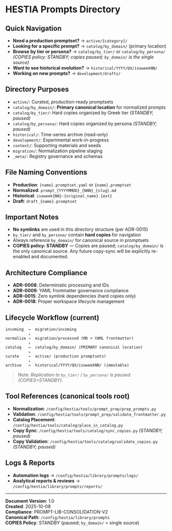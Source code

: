 # HESTIA Prompts Directory

## Quick Navigation

- **Need a production promptset?** → `active/{category}/`
- **Looking for a specific prompt?** → `catalog/by_domain/` (primary location)
- **Browse by tier or persona?** → `catalog/by_tier/` or `catalog/by_persona/` *(COPIES policy: STANDBY; copies paused; `by_domain/` is the single source)*
- **Want to see historical evolution?** → `historical/YYYY/QX/isoweekNN/`
- **Working on new prompts?** → `development/drafts/`

## Directory Purposes

- `active/`: Curated, production-ready promptsets
- `catalog/by_domain/`: **Primary canonical location** for normalized prompts
- `catalog/by_tier/`: Hard copies organized by Greek tier *(STANDBY; paused)*
- `catalog/by_persona/`: Hard copies organized by persona *(STANDBY; paused)*
- `historical/`: Time-series archive (read-only)
- `development/`: Experimental work-in-progress
- `context/`: Supporting materials and seeds
- `migration/`: Normalization pipeline staging
- `_meta/`: Registry governance and schemas

## File Naming Conventions

- **Production**: `{name}.promptset.yaml` or `{name}.promptset`
- **Normalized**: `prompt_{YYYYMMDD}_{NNN}_{slug}.md`
- **Historical**: `isoweek{NN}-{original_name}.{ext}`
- **Draft**: `draft_{name}.promptset`

## Important Notes

- **No symlinks** are used in this directory structure (per ADR-0015)
- `by_tier/` and `by_persona/` contain **hard copies** for navigation
- Always reference `by_domain/` for canonical source in promptsets
- **COPIES policy: STANDBY** — Copies are paused; `catalog/by_domain/` is the only canonical source. Any future copy-sync will be explicitly re-enabled and documented.

## Architecture Compliance

- **ADR-0008**: Deterministic processing and IDs
- **ADR-0009**: YAML frontmatter governance compliance
- **ADR-0015**: Zero symlink dependencies (hard copies only)
- **ADR-0018**: Proper workspace lifecycle management

## Lifecycle Workflow (current)

```
incoming  →  migration/incoming
          ↓
normalize →  migration/processed (MD + YAML frontmatter)
          ↓
catalog   →  catalog/by_domain/ (PRIMARY canonical location)
          ↓
curate    →  active/ (production promptsets)
          ↓
archive   →  historical/YYYY/QX/isoweekNN/ (immutable)
```

> Note: *Replication to `by_tier/` / `by_persona/` is paused (COPIES=STANDBY).*

## Tool References (canonical tools root)

- **Normalization**: `/config/hestia/tools/prompt_prep/prep_prompts.py`
- **Validation**: `/config/hestia/tools/prompt_prep/validate_frontmatter.py`
- **Catalog Placement**: `/config/hestia/tools/catalog/place_in_catalog.py`
- **Copy Sync**: `/config/hestia/tools/catalog/sync_copies.py` *(STANDBY; paused)*
- **Copy Validation**: `/config/hestia/tools/catalog/validate_copies.py` *(STANDBY; paused)*

## Logs & Reports
- **Automation logs** → `/config/hestia/library/prompts/logs/`
- **Analytical reports & reviews** → `/config/hestia/library/prompts/reports/`

---

**Document Version**: 1.0  
**Created**: 2025-10-08  
**Compliance**: PROMPT-LIB-CONSOLIDATION-V2  
**Canonical Path**: `/config/hestia/library/prompts`  
**COPIES Policy**: STANDBY (paused; `by_domain/` = single source)